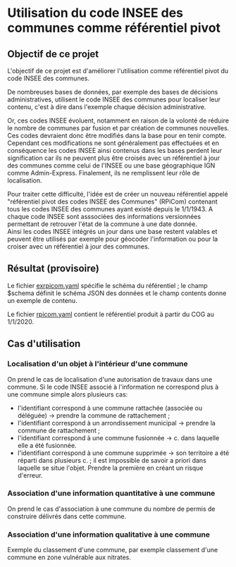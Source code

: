 # Utilisation du code INSEE des communes comme référentiel pivot

## Objectif de ce projet
L'objectif de ce projet est d'améliorer l'utilisation comme référentiel pivot du code INSEE des communes.

De nombreuses bases de données, par exemple des bases de décisions administratives, utilisent le code INSEE des communes
pour localiser leur contenu, c'est à dire dans l'exemple chaque décision administrative.

Or, ces codes INSEE évoluent, notamment en raison de la volonté de réduire le nombre de communes
par fusion et par création de communes nouvelles.
Ces codes devraient donc être modifiés dans la base pour en tenir compte.
Cependant ces modifications ne sont généralement pas effectuées
et en conséquence les codes INSEE ainsi contenus dans les bases perdent leur signification
car ils ne peuvent plus être croisés
avec un référentiel à jour des communes comme celui de l'INSEE ou une base géographique IGN comme Admin-Express.
Finalement, ils ne remplissent leur rôle de localisation.

Pour traiter cette difficulté, l'idée est de créer un nouveau référentiel appelé "référentiel pivot des codes INSEE
des Communes" (RPiCom) contenant tous les codes INSEE des communes ayant existé depuis le 1/1/1943.
A chaque code INSEE sont asssociées des informations versionnées permettant de retrouver l'état de la commune à une date
donnée.  
Ainsi les codes INSEE intégrés un jour dans une base restent valables et peuvent être utilisés par exemple pour géocoder
l'information ou pour la croiser avec un référentiel à jour des communes.

## Résultat (provisoire)
Le fichier [exrpicom.yaml](exrpicom.yaml) spécifie le schéma du référentiel ;
le champ $schema définit le schéma JSON des données et le champ contents donne un exemple de contenu.

Le fichier [rpicom.yaml](rpicom.yaml) contient le référentiel produit à partir du COG au 1/1/2020.

## Cas d'utilisation
### Localisation d'un objet à l'intérieur d'une commune
On prend le cas de localisation d'une autorisation de travaux dans une commune.
Si le code INSEE associé à l'information ne correspond plus à une commune simple alors plusieurs cas:

  - l'identifiant correspond à une commune rattachée (associée ou déléguée) -> prendre la commune de rattachement ;
  - l'identifiant correspond à un arrondissement municipal -> prendre la commune de rattachement ;
  - l'identifiant correspond à une commune fusionnée -> c. dans laquelle elle a été fusionnée.
  - l'identifiant correspond à une commune supprimée -> son territoire a été réparti dans plusieurs c. ;
    il est impossible de savoir a priori dans laquelle se situe l'objet. Prendre la première en créant un risque d'erreur.

### Association d'une information quantitative à une commune
On prend le cas d'association à une commune du nombre de permis de construire délivrés dans cette commune.

### Association d'une information qualitative à une commune
Exemple du classement d'une commune, par exemple classement d'une commune en zone vulnérable aux nitrates.
